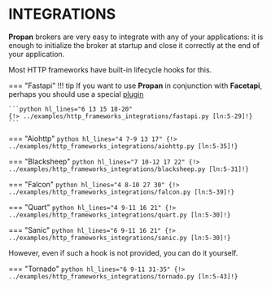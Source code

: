 # INTEGRATIONS

**Propan** brokers are very easy to integrate with any of your applications:
it is enough to initialize the broker at startup and close it correctly at the end of
your application.

Most HTTP frameworks have built-in lifecycle hooks for this.

=== "Fastapi"
    !!! tip
        If you want to use **Propan** in conjunction with **Facetapi**, perhaps you should use a special
        [plugin](../2_fastapi-plugin/)

    ```python hl_lines="6 13 15 18-20"
    {!> ../examples/http_frameworks_integrations/fastapi.py [ln:5-29]!}
    ```

=== "Aiohttp"
    ```python hl_lines="4 7-9 13 17"
    {!> ../examples/http_frameworks_integrations/aiohttp.py [ln:5-35]!}
    ```

=== "Blacksheep"
    ```python hl_lines="7 10-12 17 22"
    {!> ../examples/http_frameworks_integrations/blacksheep.py [ln:5-31]!}
    ```

=== "Falcon"
    ```python hl_lines="4 8-10 27 30"
    {!> ../examples/http_frameworks_integrations/falcon.py [ln:5-39]!}
    ```

=== "Quart"
    ```python hl_lines="4 9-11 16 21"
    {!> ../examples/http_frameworks_integrations/quart.py [ln:5-30]!}
    ```

=== "Sanic"
    ```python hl_lines="6 9-11 16 21"
    {!> ../examples/http_frameworks_integrations/sanic.py [ln:5-30]!}
    ```

However, even if such a hook is not provided, you can do it yourself.

=== "Tornado"
    ```python hl_lines="6 9-11 31-35"
    {!> ../examples/http_frameworks_integrations/tornado.py [ln:5-43]!}
    ```